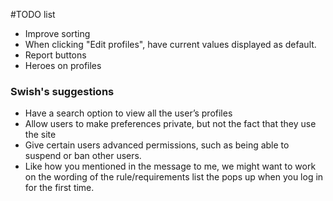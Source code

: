 #TODO list

* Improve sorting
* When clicking "Edit profiles", have current values displayed as default.
* Report buttons
* Heroes on profiles

### Swish's suggestions

* Have a search option to view all the user’s profiles
* Allow users to make preferences private, but not the fact that they use the site
* Give certain users advanced permissions, such as being able to suspend or ban other users.
* Like how you mentioned in the message to me, we might want to work on the wording of the rule/requirements list the pops up when you log in for the first time.